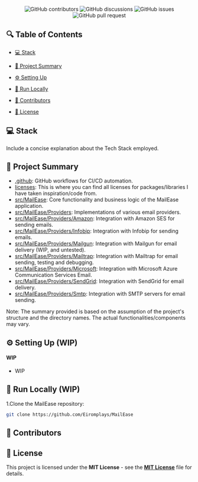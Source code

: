 <p align="center">
<a href=https://github.com/Eiromplays/MailEase target="_blank">
<!--- <img src='/placeholder.jpg' width="100%" alt="Banner" /> --->
</a>
</p>



<p align="center">
<img src="https://img.shields.io/github/contributors/Eiromplays/MailEase" alt="GitHub contributors" />
<img src="https://img.shields.io/github/discussions/Eiromplays/MailEase" alt="GitHub discussions" />
<img src="https://img.shields.io/github/issues/Eiromplays/MailEase" alt="GitHub issues" />
<img src="https://img.shields.io/github/issues-pr/Eiromplays/MailEase" alt="GitHub pull request" />
</p>

## 🔍 Table of Contents

* [💻 Stack](#stack)

* [📝 Project Summary](#project-summary)

* [⚙️ Setting Up](#setting-up)

* [🚀 Run Locally](#run-locally)

* [🙌 Contributors](#contributors)

* [📄 License](#license)

## 💻 Stack

Include a concise explanation about the Tech Stack employed.

## 📝 Project Summary

- [.github](.github): GitHub workflows for CI/CD automation.
- [licenses](licenses): This is where you can find all licenses for packages/libraries I have taken inspiration/code from.
- [src/MailEase](src/MailEase): Core functionality and business logic of the MailEase application.
- [src/MailEase/Providers](src/MailEase/Providers): Implementations of various email providers.
- [src/MailEase/Providers/Amazon](src/MailEase/Providers/Amazon): Integration with Amazon SES for sending emails.
- [src/MailEase/Providers/Infobip](src/MailEase/Providers/Infobip): Integration with Infobip for sending emails.
- [src/MailEase/Providers/Mailgun](src/MailEase/Providers/Mailgun): Integration with Mailgun for email delivery (WIP, and untested).
- [src/MailEase/Providers/Mailtrap](src/MailEase/Providers/Mailtrap): Integration with Mailtrap for email sending, testing and debugging.
- [src/MailEase/Providers/Microsoft](src/MailEase/Providers/Microsoft): Integration with Microsoft Azure Communication Services Email.
- [src/MailEase/Providers/SendGrid](src/MailEase/Providers/SendGrid): Integration with SendGrid for email delivery.
- [src/MailEase/Providers/Smtp](src/MailEase/Providers/Smtp): Integration with SMTP servers for email sending.

Note: The summary provided is based on the assumption of the project's structure and the directory names. The actual functionalities/components may vary.

## ⚙️ Setting Up (WIP)

#### WIP

- WIP

## 🚀 Run Locally (WIP)
1.Clone the MailEase repository:
```sh
git clone https://github.com/Eiromplays/MailEase
```

## 🙌 Contributors

<!-- ALL-CONTRIBUTORS-LIST:START - Do not remove or modify this section -->
<!-- prettier-ignore-start -->
<!-- markdownlint-disable -->

<!-- markdownlint-restore -->
<!-- prettier-ignore-end -->

<!-- ALL-CONTRIBUTORS-LIST:END -->

## 📄 License

This project is licensed under the **MIT License** - see the [**MIT License**](https://github.com/Eiromplays/MailEase/blob/main/LICENSE) file for details.

